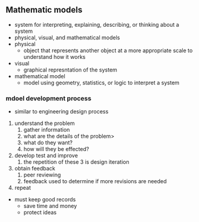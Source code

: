 ## Mathematic models
* system for interpreting, explaining, describing, or thinking about a system
* physical, visual, and mathematical models
* physical
  * object that represents another object at a more appropriate scale to understand how it works
* visual
  * graphical represntation of the system
* mathematical model
  * model using geometry, statistics, or logic to interpret a system

### mdoel development process
* similar to engineering design process

1. understand the problem
   1. gather information
   2. what are the details of the problem>
   3. what do they want?
   4. how will they be effected?
2. develop test and improve
   1. the repetition of these 3 is design iteration
3. obtain feedback
   1. peer reviewing
   2. feedback used to determine if more revisions are needed
4. repeat

* must keep good records
  * save time and money
  * protect ideas

